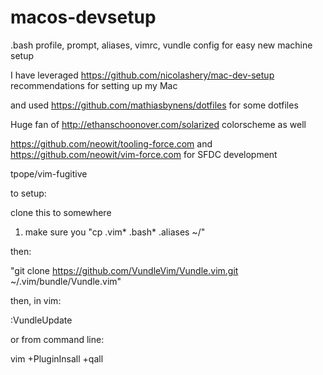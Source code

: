 # macos-devsetup
.bash profile, prompt, aliases, vimrc, vundle config for easy new machine setup

I have leveraged https://github.com/nicolashery/mac-dev-setup recommendations for setting up my Mac

and used https://github.com/mathiasbynens/dotfiles for some dotfiles

Huge fan of http://ethanschoonover.com/solarized colorscheme as well

https://github.com/neowit/tooling-force.com
and https://github.com/neowit/vim-force.com for SFDC development

tpope/vim-fugitive

to setup:

clone this to somewhere

1. make sure you "cp .vim* .bash* .aliases ~/" 

then:

"git clone https://github.com/VundleVim/Vundle.vim.git ~/.vim/bundle/Vundle.vim"

then, in vim:

:VundleUpdate

or from command line:

vim +PluginInsall +qall



